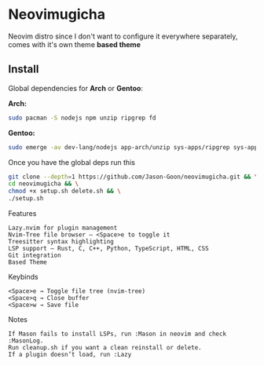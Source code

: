 # Neovimugicha  
Neovim distro since I don't want to configure it everywhere separately, comes with it's own theme **based theme**

## Install  
Global dependencies for **Arch** or **Gentoo**:  

**Arch:**  
```sh
sudo pacman -S nodejs npm unzip ripgrep fd
```

**Gentoo:**
```sh
sudo emerge -av dev-lang/nodejs app-arch/unzip sys-apps/ripgrep sys-apps/fd
```

Once you have the global deps run this

```sh
git clone --depth=1 https://github.com/Jason-Goon/neovimugicha.git && \
cd neovimugicha && \
chmod +x setup.sh delete.sh && \
./setup.sh
```


Features

    Lazy.nvim for plugin management 
    Nvim-Tree file browser – <Space>e to toggle it
    Treesitter syntax highlighting 
    LSP support – Rust, C, C++, Python, TypeScript, HTML, CSS
    Git integration 
    Based Theme

Keybinds

    <Space>e → Toggle file tree (nvim-tree)
    <Space>q → Close buffer
    <Space>w → Save file

Notes

    If Mason fails to install LSPs, run :Mason in neovim and check :MasonLog.
    Run cleanup.sh if you want a clean reinstall or delete.
    If a plugin doesn’t load, run :Lazy 
